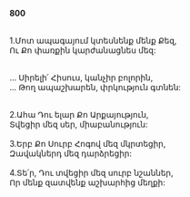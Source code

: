 **800**

\
1.Մոտ ապագայում կտեսնենք մենք Քեզ,\
Ու Քո փառքին կարժանացնես մեզ:

\
 ... Սիրելի՛ Հիսուս, կանչիր բոլորին,\
 ... Թող ապաշխարեն, փրկություն գտնեն:

\
2.Ահա Դու ելար Քո Արքայություն,\
Տվեցիր մեզ սեր, միաբանություն:\
\
3.Երբ Քո Սուրբ Հոգով մեզ մկրտեցիր,\
Զավակներդ մեզ դարձրեցիր:\
\
4.Տե՛ր, Դու տվեցիր մեզ սուրբ նշաններ,\
Որ մենք զատվենք աշխարհից մեղքի:
